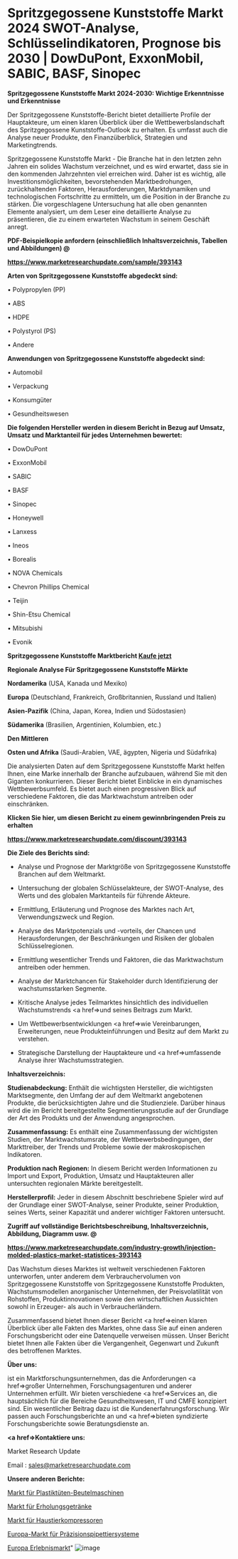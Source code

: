 # Spritzgegossene Kunststoffe Markt 2024 SWOT-Analyse, Schlüsselindikatoren, Prognose bis 2030 | DowDuPont, ExxonMobil, SABIC, BASF, Sinopec

<strong>Spritzgegossene Kunststoffe Markt 2024-2030: Wichtige Erkenntnisse und Erkenntnisse</strong>

Der Spritzgegossene Kunststoffe-Bericht bietet detaillierte Profile der Hauptakteure, um einen klaren Überblick über die Wettbewerbslandschaft des Spritzgegossene Kunststoffe-Outlook zu erhalten. Es umfasst auch die Analyse neuer Produkte, den Finanzüberblick, Strategien und Marketingtrends.

Spritzgegossene Kunststoffe Markt - Die Branche hat in den letzten zehn Jahren ein solides Wachstum verzeichnet, und es wird erwartet, dass sie in den kommenden Jahrzehnten viel erreichen wird. Daher ist es wichtig, alle Investitionsmöglichkeiten, bevorstehenden Marktbedrohungen, zurückhaltenden Faktoren, Herausforderungen, Marktdynamiken und technologischen Fortschritte zu ermitteln, um die Position in der Branche zu stärken. Die vorgeschlagene Untersuchung hat alle oben genannten Elemente analysiert, um dem Leser eine detaillierte Analyse zu präsentieren, die zu einem erwarteten Wachstum in seinem Geschäft anregt.



<strong><b>PDF-Beispielkopie anfordern (einschließlich Inhaltsverzeichnis, Tabellen und Abbildungen) @ </b></strong>

<strong><a href=https://www.marketresearchupdate.com/sample/393143>

<strong>https://www.marketresearchupdate.com/sample/393143</u></a></strong></strong>



<strong>Arten von Spritzgegossene Kunststoffe abgedeckt sind:</strong>

• Polypropylen (PP)

• ABS

• HDPE

• Polystyrol (PS)

• Andere



<strong>Anwendungen von Spritzgegossene Kunststoffe abgedeckt sind:</strong>

• Automobil

• Verpackung

• Konsumgüter

• Gesundheitswesen



<strong>Die folgenden Hersteller werden in diesem Bericht in Bezug auf Umsatz, Umsatz und Marktanteil für jedes Unternehmen bewertet:</strong>

• DowDuPont

• ExxonMobil

• SABIC

• BASF

• Sinopec

• Honeywell

• Lanxess

• Ineos

• Borealis

• NOVA Chemicals

• Chevron Phillips Chemical

• Teijin

• Shin-Etsu Chemical

• Mitsubishi

• Evonik



<strong>Spritzgegossene Kunststoffe Marktbericht <a href=https://www.marketresearchupdate.com/buynow/393143>Kaufe jetzt</a></strong>



<strong>Regionale Analyse Für Spritzgegossene Kunststoffe Märkte</strong>



<strong>Nordamerika</strong> (USA, Kanada und Mexiko)



<strong>Europa</strong> (Deutschland, Frankreich, Großbritannien, Russland und Italien)



<strong>Asien-Pazifik</strong> (China, Japan, Korea, Indien und Südostasien)



<strong>Südamerika</strong> (Brasilien, Argentinien, Kolumbien, etc.)



<strong>Den Mittleren</strong> 

<strong>Osten und Afrika</strong> (Saudi-Arabien, VAE, ägypten, Nigeria und Südafrika)

Die analysierten Daten auf dem Spritzgegossene Kunststoffe Markt helfen Ihnen, eine Marke innerhalb der Branche aufzubauen, während Sie mit den Giganten konkurrieren. Dieser Bericht bietet Einblicke in ein dynamisches Wettbewerbsumfeld. Es bietet auch einen progressiven Blick auf verschiedene Faktoren, die das Marktwachstum antreiben oder einschränken.



<strong>Klicken Sie hier, um diesen Bericht zu einem gewinnbringenden Preis zu erhalten
</strong>

<strong><a href=https://www.marketresearchupdate.com/discount/393143>https://www.marketresearchupdate.com/discount/393143</b></u></strong></a>



<strong>Die Ziele des Berichts sind:</strong>

- Analyse und Prognose der Marktgröße von Spritzgegossene Kunststoffe Branchen auf dem Weltmarkt.

- Untersuchung der globalen Schlüsselakteure, der SWOT-Analyse, des Werts und des globalen Marktanteils für führende Akteure.

- Ermittlung, Erläuterung und Prognose des Marktes nach Art, Verwendungszweck und Region.

- Analyse des Marktpotenzials und -vorteils, der Chancen und Herausforderungen, der Beschränkungen und Risiken der globalen Schlüsselregionen.

- Ermittlung wesentlicher Trends und Faktoren, die das Marktwachstum antreiben oder hemmen.

- Analyse der Marktchancen für Stakeholder durch Identifizierung der wachstumsstarken Segmente.

- Kritische Analyse jedes Teilmarktes hinsichtlich des individuellen Wachstumstrends <a href=>und</a> seines Beitrags zum Markt.

- Um Wettbewerbsentwicklungen <a href=>wie</a> Vereinbarungen, Erweiterungen, neue Produkteinführungen und Besitz auf dem Markt zu verstehen.

- Strategische Darstellung der Hauptakteure und <a href=>umfas</a>sende Analyse ihrer Wachstumsstrategien.



<strong>Inhaltsverzeichnis:</strong>



<strong>Studienabdeckung:</strong> Enthält die wichtigsten Hersteller, die wichtigsten Marktsegmente, den Umfang der auf dem Weltmarkt angebotenen Produkte, die berücksichtigten Jahre und die Studienziele. Darüber hinaus wird die im Bericht bereitgestellte Segmentierungsstudie auf der Grundlage der Art des Produkts und der Anwendung angesprochen.



<strong>Zusammenfassung:</strong> Es enthält eine Zusammenfassung der wichtigsten Studien, der Marktwachstumsrate, der Wettbewerbsbedingungen, der Markttreiber, der Trends und Probleme sowie der makroskopischen Indikatoren.



<strong>Produktion nach Regionen:</strong> In diesem Bericht werden Informationen zu Import und Export, Produktion, Umsatz und Hauptakteuren aller untersuchten regionalen Märkte bereitgestellt.



<strong>Herstellerprofil:</strong> Jeder in diesem Abschnitt beschriebene Spieler wird auf der Grundlage einer SWOT-Analyse, seiner Produkte, seiner Produktion, seines Werts, seiner Kapazität und anderer wichtiger Faktoren untersucht.



<strong><b>Zugriff auf vollständige Berichtsbeschreibung, Inhaltsverzeichnis, Abbildung, Diagramm usw. @ </b></strong>

<strong><a href=https://www.marketresearchupdate.com/industry-growth/injection-molded-plastics-market-statistices-393143>https://www.marketresearchupdate.com/industry-growth/injection-molded-plastics-market-statistices-393143</a></strong>

Das Wachstum dieses Marktes ist weltweit verschiedenen Faktoren unterworfen, unter anderem dem Verbrauchervolumen von Spritzgegossene Kunststoffe von Spritzgegossene Kunststoffe Produkten, Wachstumsmodellen anorganischer Unternehmen, der Preisvolatilität von Rohstoffen, Produktinnovationen sowie den wirtschaftlichen Aussichten sowohl in Erzeuger- als auch in Verbraucherländern.

Zusammenfassend bietet Ihnen dieser Bericht <a href=>einen</a> klaren Überblick über alle Fakten des Marktes, ohne dass Sie auf einen anderen Forschungsbericht oder eine Datenquelle verweisen müssen. Unser Bericht bietet Ihnen alle Fakten über die Vergangenheit, Gegenwart und Zukunft des betroffenen Marktes.



<strong>Über uns:</strong>

 ist ein Marktforschungsunternehmen, das die Anforderungen <a href=>großer</a> Unternehmen, Forschungsagenturen und anderer Unternehmen erfüllt. Wir bieten verschiedene <a href=>Services</a> an, die hauptsächlich für die Bereiche Gesundheitswesen, IT und CMFE konzipiert sind. Ein wesentlicher Beitrag dazu ist die Kundenerfahrungsforschung. Wir passen auch Forschungsberichte an und <a href=>bieten</a> syndizierte Forschungsberichte sowie Beratungsdienste an.



<strong><a href=>Kontaktiere uns:</a></strong>

Market Research Update

Email : sales@marketresearchupdate.com



<strong>Unsere anderen Berichte:</strong>

<a href=https://www.linkedin.com/pulse/plastic-bag-pouch-machine-market-latest-report>Markt für Plastiktüten-Beutelmaschinen</a>

<a href=https://www.linkedin.com/pulse/recovery-drinks-market-2023-analysis-growth>Markt für Erholungsgetränke</a>

<a href=https://www.linkedin.com/pulse/pet-compressors-market-size-trends-consumption>Markt für Haustierkompressoren</a>

<a href=https://www.linkedin.com/pulse/europe-precision-pipetting-system-market-2023>Europa-Markt für Präzisionspipettiersysteme</a>

<a href=https://www.linkedin.com/pulse/europe-experientialmarket-see-massive-91nsf/>Europa Erlebnismarkt</a>"
![image](https://github.com/Gayatrikarjule/Market-Analysis-360/assets/97346546/2c70d830-e795-4f41-b35f-96733418a3bf)
